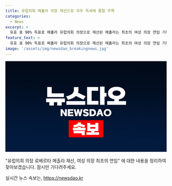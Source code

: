 ```yaml
---
title: 유럽의회 메촐라 의장 재선으로 극우 득세에 통합 주목
categories:
  - News
excerpt: >
  유효 표 90% 득표로 메촐라 유럽의회 의장으로 재선된 메촐라는 최초의 여성 의장 연임 기록을 세웠다. 경쟁 상대를 이긴 메촐라는 통합과 분극화에 대해 이야기하며, 유럽의회 내 주요 정치 그룹들의 지지도 받았다. 메촐라 의장의 연임은 소속된 EPP와 다양한 목소리를 통합한 실용주의 노선 때문에 예견된 것으로 분석된다. 또한, 메촐라의 재선 이후 의장직은 S&D 소속으로 예상되며, EU의 여성 인사들이 중요 포지션을 차지하게 될 전망이다.
feature_text: >
  유효 표 90% 득표로 메촐라 유럽의회 의장으로 재선된 메촐라는 최초의 여성 의장 연임 기록을 세웠다. 경쟁 상대를 이긴 메촐라는 통합과 분극화에 대해 이야기하며, 유럽의회 내 주요 정치 그룹들의 지지도 받았다. 메촐라 의장의 연임은 소속된 EPP와 다양한 목소리를 통합한 실용주의 노선 때문에 예견된 것으로 분석된다. 또한, 메촐라의 재선 이후 의장직은 S&D 소속으로 예상되며, EU의 여성 인사들이 중요 포지션을 차지하게 될 전망이다.
image: '/assets/img/newsdao_breakingnews.jpg'
---
```


<p><img src="/assets/img/newsdao_breakingnews.jpg" alt="flaretime 속보" /></p>

<p>"유럽의회 의장 로베르타 메촐라 재선, 여성 의장 최초의 연임" 에 대한 내용을 정리하여 찾아보겠습니다.  잠시만 기다려주세요.</p>
실시간 뉴스 속보는, <a href="https://newsdao.kr" rel="dofollow">https://newsdao.kr</a>


